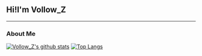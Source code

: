 ## Hi!I'm Vollow_Z
---

### About Me

[![Vollow_Z's github stats](https://github-readme-stats.vercel.app/api?username=VollowZ&theme=dark&show_icons=true)](https://github.com/anuraghazra/github-readme-stats)
[![Top Langs](https://github-readme-stats.vercel.app/api/top-langs/?username=VollowZ&layout=compact&theme=dark)](https://github.com/anuraghazra/github-readme-stats)
